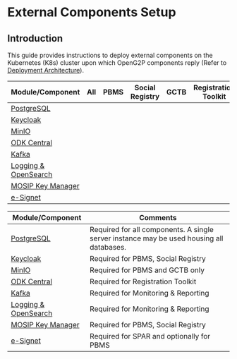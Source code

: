 # External Components Setup

## Introduction

This guide provides instructions to deploy external components on the Kubernetes (K8s) cluster upon which OpenG2P components reply (Refer to [Deployment Architecture](broken-reference)).

<table data-full-width="false"><thead><tr><th width="220">Module/Component</th><th width="52">All</th><th width="82">PBMS</th><th width="145" align="center">Social Registry</th><th width="79">GCTB</th><th width="162">Registration Toolkit</th><th>Monitoring and Re</th><th>SPAR</th></tr></thead><tbody><tr><td><a href="postgresql-server-deployment.md">PostgreSQL</a></td><td></td><td></td><td align="center"></td><td></td><td></td><td></td><td></td></tr><tr><td><a href="keycloak-deployment.md">Keycloak</a></td><td></td><td></td><td align="center"></td><td></td><td></td><td></td><td></td></tr><tr><td><a href="minio-deployment.md">MinIO</a></td><td></td><td></td><td align="center"></td><td></td><td></td><td></td><td></td></tr><tr><td><a href="odk-central-deployment.md">ODK Central</a></td><td></td><td></td><td align="center"></td><td></td><td></td><td></td><td></td></tr><tr><td><a href="kafka-deployment.md">Kafka</a></td><td></td><td></td><td align="center"></td><td></td><td></td><td></td><td></td></tr><tr><td><a href="logging-and-opensearch-deployment.md">Logging &#x26; OpenSearch</a></td><td></td><td></td><td align="center"></td><td></td><td></td><td></td><td></td></tr><tr><td><a href="keymanager-deployment.md">MOSIP Key Manager</a></td><td></td><td></td><td align="center"></td><td></td><td></td><td></td><td></td></tr><tr><td><a href="esignet-deployment.md">e-Signet</a></td><td></td><td></td><td align="center"></td><td></td><td></td><td></td><td></td></tr></tbody></table>

| Module/Component                                             | Comments                                                                                 |
| ------------------------------------------------------------ | ---------------------------------------------------------------------------------------- |
| [PostgreSQL](postgresql-server-deployment.md)                | Required for all components. A single server instance may be used housing all databases. |
| [Keycloak](keycloak-deployment.md)                           | Required for PBMS, Social Registry                                                       |
| [MinIO](minio-deployment.md)                                 | Required for PBMS and GCTB only                                                          |
| [ODK Central](odk-central-deployment.md)                     | Required for Registration Toolkit                                                        |
| [Kafka](kafka-deployment.md)                                 | Required for Monitoring & Reporting                                                      |
| [Logging & OpenSearch](logging-and-opensearch-deployment.md) | Required for Monitoring & Reporting                                                      |
| [MOSIP Key Manager](keymanager-deployment.md)                | Required for PBMS, Social Registry                                                       |
| [e-Signet](esignet-deployment.md)                            | Required for SPAR and optionally for PBMS                                                |
